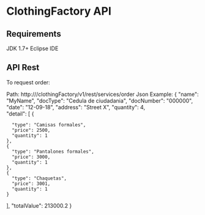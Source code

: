 # ClothingFactory API

## Requirements

JDK 1.7+
Eclipse IDE

## API Rest

To request order:

Path: http://<host>/clothingFactory/v1/rest/services/order
Json Example:
{
  "name": "MyName",
  "docType": "Cedula de ciudadania",
  "docNumber": "000000",
  "date": "12-09-18",
  "address": "Street X",
  "quantity": 4,  
  "detail": [
    {

      "type": "Camisas formales",
      "price": 2500,
      "quantity": 1
    },
    {
      "type": "Pantalones formales",
      "price": 3000,
      "quantity": 1
    },
    {
      "type": "Chaquetas",
      "price": 3001,
      "quantity": 1
    }
  ],
  "totalValue": 213000.2
}
